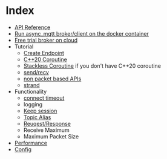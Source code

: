 # Index
- [API Reference](https://redboltz.github.io/async_mqtt/)
- [Run async_mqtt broker/client on the docker container](container.md)
- [Free trial broker on cloud](trial.md)
- Tutorial
  - [Create Endpoint](tutorial/create_endpoint.md)
  - [C++20 Coroutine](tutorial/cpp20_coro.md)
  - [Stackless Coroutine](tutorial/sl_coro.md) if you don't have C++20 coroutine
  - [send/recv](tutorial/send_recv.md)
  - [non packet based APIs](tutorial/non_packet_based.md)
  - [strand](tutorial/strand.md)
- Functionality
  - [connect timeout](functionality/connect_timeout.md)
  - logging
  - [Keep session](functionality/keep_session.md)
  - [Topic Alias](functionality/topic_alias.md)
  - [Reuqest/Response](functionality/request_response.md)
  - Receive Maximum
  - Maximum Packet Size
- [Performance](performance.md)
- [Config](config.md)

